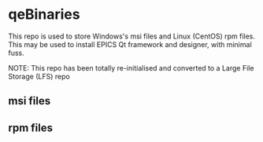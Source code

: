 # qeBinaries

This repo is used to store Windows's msi files and Linux (CentOS) rpm files.
This may be used to install EPICS Qt framework and designer, with minimal fuss.

NOTE: This repo has been totally re-initialised and converted to a Large File
Storage (LFS) repo

## msi files


## rpm files
